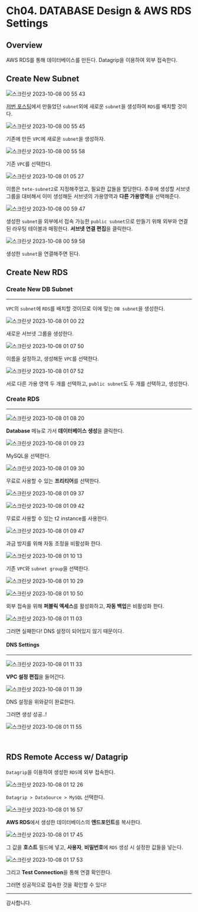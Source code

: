# Ch04. DATABASE Design & AWS RDS Settings

## Overview

AWS RDS를 통해 데이터베이스를 만든다.
Datagrip을 이용하여 외부 접속한다.
<br>

## Create New Subnet

![스크린샷 2023-10-08 00 55 43](https://github.com/oxdjww/server-study/assets/102507306/214ded1c-1e10-40ec-951c-fde4dba56d6d)


[저번 포스팅](https://oxdjww.tistory.com/entry/Ch02-AWS-VPC-Internet-Gateway-EC2-%EC%8B%A4%EC%8A%B5)에서 만들었던 `subnet`외에 새로운 `subnet`을 생성하여 `RDS`를 배치할 것이다.
<br>

![스크린샷 2023-10-08 00 55 45](https://github.com/oxdjww/server-study/assets/102507306/a48ef250-7536-4821-8777-8d4d8619c862)


기존에 만든 `VPC`에 새로운 `subnet`을 생성하자.
<br>

![스크린샷 2023-10-08 00 55 58](https://github.com/oxdjww/server-study/assets/102507306/4842eb0e-4411-441b-b1d6-297a089c07f2)


기존 `VPC`를 선택한다.
<br>

![스크린샷 2023-10-08 01 05 27](https://github.com/oxdjww/server-study/assets/102507306/b797a947-0a01-4c3e-9842-d71b5ed15733)



이름은 `tete-subnet2`로 지정해주었고, 필요한 값들을 할당한다.
추후에 생성할 서브넷 그룹을 대비해서 이미 생성해둔 서브넷의 가용영역과 **다른 가용영역**을 선택해준다.
<br>

![스크린샷 2023-10-08 00 59 47](https://github.com/oxdjww/server-study/assets/102507306/13dbb37b-8fe1-4306-9a99-fde98968c437)


생성한 `subnet`을 외부에서 접속 가능한 `public subnet`으로 만들기 위해 외부와 연결된 라우팅 테이블과 매핑한다.
**서브넷 연결 편집**을 클릭한다.
<br>

![스크린샷 2023-10-08 00 59 58](https://github.com/oxdjww/server-study/assets/102507306/f623510f-b953-4e16-813e-35e817803af1)


생성한 `subnet`을 연결해주면 된다.
<br>

## Create New RDS

### Create New DB Subnet

---

`VPC`의 `subnet`에 `RDS`를 배치할 것이므로 이에 맞는 `DB subnet`을 생성한다.
<br>

![스크린샷 2023-10-08 01 00 22](https://github.com/oxdjww/server-study/assets/102507306/f8630544-26f4-49ac-a2eb-b8e71f4a4376)



새로운 서브넷 그룹을 생성한다.
<br>

![스크린샷 2023-10-08 01 07 50](https://github.com/oxdjww/server-study/assets/102507306/404c8cb6-9a8c-4a8c-98b4-90307c523d3e)



이름을 설정하고, 생성해둔 `VPC`를 선택한다.
<br>

![스크린샷 2023-10-08 01 07 52](https://github.com/oxdjww/server-study/assets/102507306/061216b3-a57a-4f35-9df6-9b21187a1f0f)


서로 다른 가용 영역 두 개를 선택하고, `public subnet`도 두 개를 선택하고, 생성한다.
<br>

### Create RDS

---

![스크린샷 2023-10-08 01 08 20](https://github.com/oxdjww/server-study/assets/102507306/bbf3c82f-27b0-4191-93d2-f2e5fff3f92c)


**Database** 메뉴로 가서 **데이터베이스 생성**을 클릭한다.
<br>

![스크린샷 2023-10-08 01 09 23](https://github.com/oxdjww/server-study/assets/102507306/62fb7aa3-3262-43df-a248-322cca1220e1)


MySQL을 선택한다.
<br>

![스크린샷 2023-10-08 01 09 30](https://github.com/oxdjww/server-study/assets/102507306/f8ac8a40-fe8f-432e-bd4a-8aa72dfbcc4a)


무료로 사용할 수 있는 **프리티어**를 선택한다.
<br>

![스크린샷 2023-10-08 01 09 37](https://github.com/oxdjww/server-study/assets/102507306/622f414a-f573-495b-8f25-ac1afb4dfe3a)


![스크린샷 2023-10-08 01 09 42](https://github.com/oxdjww/server-study/assets/102507306/7c60f177-ec86-403d-82a2-b0c27013adce)


무료로 사용할 수 있는 t2 instance를 사용한다.
<br>

![스크린샷 2023-10-08 01 09 47](https://github.com/oxdjww/server-study/assets/102507306/cc4ac928-d608-476f-849f-6785d82c40ee)


과금 방지를 위해 자동 조정을 비활성화 한다.
<br>

![스크린샷 2023-10-08 01 10 13](https://github.com/oxdjww/server-study/assets/102507306/ff4d6a36-4bff-4d0a-a9d6-bfbe7a8212be)


기존 `VPC`와 `subnet group`을 선택한다.
<br>

![스크린샷 2023-10-08 01 10 29](https://github.com/oxdjww/server-study/assets/102507306/df2ec6cf-0a98-4fd2-8559-fb20eddcc106)


![스크린샷 2023-10-08 01 10 50](https://github.com/oxdjww/server-study/assets/102507306/529ef9f6-9155-4771-a87a-266635da31f9)


외부 접속을 위해 **퍼블릭 엑세스**를 활성화하고, **자동 백업**은 비활성화 한다.
<br>

![스크린샷 2023-10-08 01 11 03](https://github.com/oxdjww/server-study/assets/102507306/850d59c9-53fd-45b4-96eb-db063d3b227f)


그러면 실패한다!
DNS 설정이 되어있지 않기 때문이다.
<br>

#### DNS Settings

---

![스크린샷 2023-10-08 01 11 33](https://github.com/oxdjww/server-study/assets/102507306/5e3d18b8-dbd1-4fe6-b52b-9fb00b77eeb3)


**VPC 설정 편집**을 들어간다.
<br>

![스크린샷 2023-10-08 01 11 39](https://github.com/oxdjww/server-study/assets/102507306/0e5f12d1-c9d7-428b-85eb-cfafe141af19)


DNS 설정을 위와같이 완료한다.
<br>

그러면 생성 성공..!
<br>

![스크린샷 2023-10-08 01 11 55](https://github.com/oxdjww/server-study/assets/102507306/0a133775-4841-4823-9a44-a0a73600d876)


<br>

## RDS Remote Access w/ Datagrip

`Datagrip`을 이용하여 생성한 `RDS`에 외부 접속한다.
<br>

![스크린샷 2023-10-08 01 12 26](https://github.com/oxdjww/server-study/assets/102507306/30827a52-3861-4fe0-a623-1e3ada80c9c8)


`Datagrip > DataSource > MySQL` 선택한다.
<br>

![스크린샷 2023-10-08 01 16 57](https://github.com/oxdjww/server-study/assets/102507306/19dc6ad8-3222-4ad5-8f2a-dff5f32501c5)


**AWS RDS**에서 생성한 데이터베이스의 **엔드포인트**를 복사한다.
<br>


![스크린샷 2023-10-08 01 17 45](https://github.com/oxdjww/server-study/assets/102507306/d7bfeeb4-3713-4112-95fb-75029163bd72)

그 값을 **호스트** 필드에 넣고, **사용자**, **비밀번호**에 `RDS` 생성 시 설정한 값들을 넣는다.
<br>

![스크린샷 2023-10-08 01 17 53](https://github.com/oxdjww/server-study/assets/102507306/5f28cee7-1e09-4275-9b4d-ec4ffbc7ebf4)

그리고 **Test Connection**을 통해 연결 확인한다.
<br>




그러면 성공적으로 접속한 것을 확인할 수 있다!
<br>

---

감사합니다.

